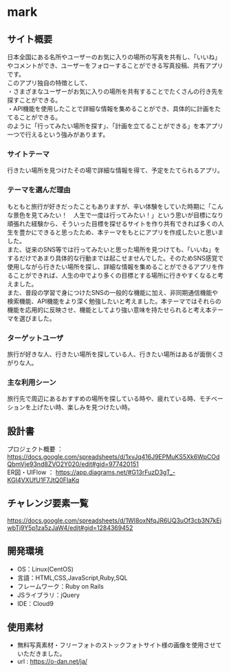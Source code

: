 # mark

## サイト概要
日本全国にある名所やユーザーのお気に入りの場所の写真を共有し、「いいね」やコメントができ、ユーザーをフォローすることができる写真投稿、共有アプリです。<br />
このアプリ独自の特徴として、<br />
・さまざまなユーザーがお気に入りの場所を共有することでたくさんの行き先を探すことができる。<br />
・API機能を使用したことで詳細な情報を集めることができ、具体的に計画をたてることができる。<br />
のように「行ってみたい場所を探す」、「計画を立てることができる」を本アプリ一つで行えるという強みがあります。

### サイトテーマ
行きたい場所を見つけたその場で詳細な情報を得て、予定をたてられるアプリ。

### テーマを選んだ理由
もともと旅行が好きだったこともありますが、辛い体験をしていた時期に「こんな景色を見てみたい！　人生で一度は行ってみたい！」という思いが目標になり頑張れた経験から、そういった目標を探せるサイトを作り共有できれば多くの人生を豊かにできると思ったため、本テーマをもとにアプリを作成したいと思いました。<br />
また、従来のSNS等では行ってみたいと思った場所を見つけても、「いいね」をするだけであまり具体的な行動までは起こせませんでした。そのためSNS感覚で使用しながら行きたい場所を探し、詳細な情報を集めることができるアプリを作ることができれば、人生の中でより多くの目標とする場所に行きやすくなると考えました。<br />
また、普段の学習で身につけたSNSの一般的な機能に加え、非同期通信機能や検索機能、API機能をより深く勉強したいと考えました。本テーマではそれらの機能を応用的に反映させ、機能としてより強い意味を持たせられると考え本テーマを選びました。

### ターゲットユーザ
旅行が好きな人、行きたい場所を探している人、行きたい場所はあるが面倒くさがりな人。

### 主な利用シーン
旅行先で周辺にあるおすすめの場所を探している時や、疲れている時、モチベーションを上げたい時、楽しみを見つけたい時。

## 設計書
プロジェクト概要 ： https://docs.google.com/spreadsheets/d/1xvJq416J9EPMuKS5Xk6WpCOdQbmVje93nd8ZVO2Y020/edit#gid=977420151<br />
ER図・UIFlow ： https://app.diagrams.net/#G13rFuzD3gT_-KGI4VXUfU1F7JtQ0FIaKq

## チャレンジ要素一覧
https://docs.google.com/spreadsheets/d/1WI8oxNfqJR6UQ3uOf3cb3N7kEjwbTj9Y5p1za5zJaW4/edit#gid=1284369452

## 開発環境
- OS：Linux(CentOS)
- 言語：HTML,CSS,JavaScript,Ruby,SQL
- フレームワーク：Ruby on Rails
- JSライブラリ：jQuery
- IDE：Cloud9

## 使用素材
- 無料写真素材・フリーフォトのストックフォトサイト様の画像を使用させていただきました。
- url : https://o-dan.net/ja/
